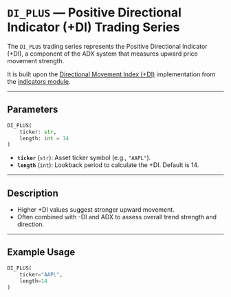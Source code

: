 
# `DI_PLUS` — Positive Directional Indicator (+DI) Trading Series

The `DI_PLUS` trading series represents the Positive Directional Indicator (+DI), a component of the ADX system that measures upward price movement strength.

It is built upon the [Directional Movement Index (+DI)](../../../../trading_strategy_tester/indicators/trend/adx.py) implementation from the [indicators module](../indicators.md).

---

## Parameters

```python
DI_PLUS(
    ticker: str,
    length: int = 14
)
```

- **`ticker`** (`str`): Asset ticker symbol (e.g., `"AAPL"`).
- **`length`** (`int`): Lookback period to calculate the +DI. Default is 14.

---

## Description

- Higher +DI values suggest stronger upward movement.
- Often combined with -DI and ADX to assess overall trend strength and direction.

---

## Example Usage

```python
DI_PLUS(
    ticker="AAPL",
    length=14
)
```
